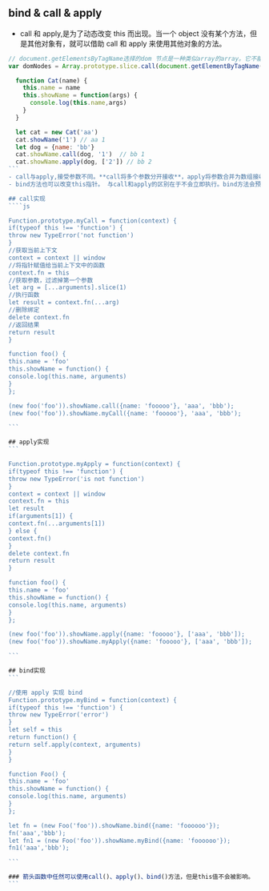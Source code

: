 ## bind & call & apply

-   call 和 apply,是为了动态改变 this 而出现。当一个 object 没有某个方法，但是其他对象有，就可以借助 call 和 apply 来使用其他对象的方法。

```js
// document.getElementsByTagName选择的dom 节点是一种类似array的array。它不能应用Array下的push,pop等方法
var domNodes = Array.prototype.slice.call(document.getElementByTagName("*"));
```

`````js
  function Cat(name) {
    this.name = name
    this.showName = function(args) {
      console.log(this.name,args)
    }
  }

  let cat = new Cat('aa')
  cat.showName('1') // aa 1
  let dog = {name: 'bb'}
  cat.showName.call(dog, '1')  // bb 1
  cat.showName.apply(dog, ['2']) // bb 2
```
- call与apply,接受参数不同。**call将多个参数分开接收**，apply将参数合并为数组接收。
- bind方法也可以改变this指针。 与call和apply的区别在于不会立即执行。bind方法会预先将参数传递给方法。bind() 方法创建一个新的函数，在 bind() 被调用时，这个新函数的 this 被指定为 bind() 的第一个参数，而其余参数将作为新函数的参数，供调用时使用。

## call实现
````js

Function.prototype.myCall = function(context) {
if(typeof this !== 'function') {
throw new TypeError('not function')
}
//获取当前上下文
context = context || window
//将指针赋值给当前上下文中的函数
context.fn = this
//获取参数，过滤掉第一个参数
let arg = [...arguments].slice(1)
//执行函数
let result = context.fn(...arg)
//删除绑定
delete context.fn
//返回结果
return result
}

function foo() {
this.name = 'foo'
this.showName = function() {
console.log(this.name, arguments)
}
};

(new foo('foo')).showName.call({name: 'fooooo'}, 'aaa', 'bbb');
(new foo('foo')).showName.myCall({name: 'fooooo'}, 'aaa', 'bbb');

```

## apply实现
```

Function.prototype.myApply = function(context) {
if(typeof this !== 'function') {
throw new TypeError('is not function')
}
context = context || window
context.fn = this
let result
if(arguments[1]) {
context.fn(...arguments[1])
} else {
context.fn()
}
delete context.fn
return result
}

function foo() {
this.name = 'foo'
this.showName = function() {
console.log(this.name, arguments)
}
};

(new foo('foo')).showName.apply({name: 'fooooo'}, ['aaa', 'bbb']);
(new foo('foo')).showName.myApply({name: 'fooooo'}, ['aaa', 'bbb']);

```

## bind实现
```

//使用 apply 实现 bind
Function.prototype.myBind = function(context) {
if(typeof this !== 'function') {
throw new TypeError('error')
}
let self = this
return function() {
return self.apply(context, arguments)
}
}

function Foo() {
this.name = 'foo'
this.showName = function() {
console.log(this.name, arguments)
}
};

let fn = (new Foo('foo')).showName.bind({name: 'foooooo'});
fn('aaa','bbb');
let fn1 = (new Foo('foo')).showName.myBind({name: 'foooooo'});
fn1('aaa','bbb');

```

### 箭头函数中任然可以使用call()、apply()、bind()方法，但是this值不会被影响。
```
`````
